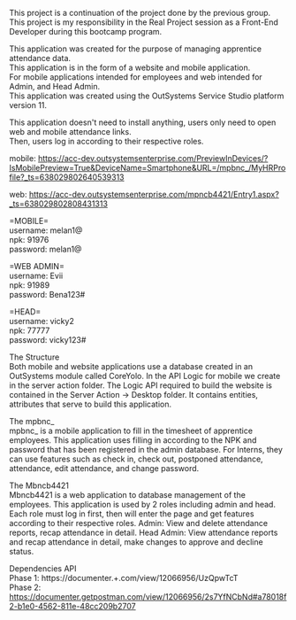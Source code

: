 This project is a continuation of the project done by the previous group. <br />
This project is my responsibility in the Real Project session as a Front-End Developer during this bootcamp program.<br />

This application was created for the purpose of managing apprentice attendance data. <br />
This application is in the form of a website and mobile application. <br />
For mobile applications intended for employees and web intended for Admin, and Head Admin. <br />
This application was created using the OutSystems Service Studio platform version 11.<br />

This application doesn't need to install anything, users only need to open web and mobile attendance links. <br />
Then, users log in according to their respective roles.<br />

mobile: https://acc-dev.outsystemsenterprise.com/PreviewInDevices/?IsMobilePreview=True&DeviceName=Smartphone&URL=/mpbnc_/MyHRProfile?_ts=638029802640539313<br />

web: https://acc-dev.outsystemsenterprise.com/mpncb4421/Entry1.aspx?_ts=638029802808431313<br />

=MOBILE= <br />
username: melan1@ <br />
npk: 91976 <br />
password: melan1@ <br />

=WEB ADMIN= <br />
username: Evii <br />
npk: 91989 <br />
password: Bena123# <br />

=HEAD= <br />
username: vicky2 <br />
npk: 77777 <br />
password: vicky123# <br />

The Structure <br />
Both mobile and website applications use a database created in an OutSystems module called CoreYolo. 
In the API Logic for mobile we create in the server action folder.
The Logic API required to build the website is contained in the Server Action -> Desktop folder.
It contains entities, attributes that serve to build this application.

The mpbnc_<br />
mpbnc_ is a mobile application to fill in the timesheet of apprentice employees. 
This application uses filling in according to the NPK and password that has been registered in the admin database. 
For Interns, they can use features such as check in, check out, postponed attendance, attendance, edit attendance, and change password.

The Mbncb4421<br />
Mbncb4421 is a web application to database management of the employees. This application is used by 2 roles including admin and head.
Each role must log in first, then will enter the page and get features according to their respective roles.
Admin: View and delete attendance reports, recap attendance in detail.
Head Admin: View attendance reports and recap attendance in detail, make changes to approve and decline status.

Dependencies API<br />
Phase 1: https://documenter.+.com/view/12066956/UzQpwTcT <br />
Phase 2: https://documenter.getpostman.com/view/12066956/2s7YfNCbNd#a78018f2-b1e0-4562-811e-48cc209b2707 <br />


